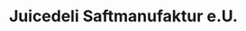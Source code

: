 ---
title: "Juicedeli Saftmanufaktur e.U."
url: /wien/juicedeli-saftmanufaktur-e-u/
shop: Feinkost
---